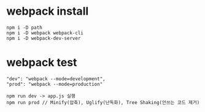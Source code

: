 # webpack install

```
npm i -D path
npm i -D webpack webpack-cli
npm i -D webpack-dev-server
```

# webpack test

```
"dev": "webpack --mode=development",
"prod": "webpack --mode=production"

npm run dev -> app.js 실행
npm run prod // Minify(압축), Uglify(난독화), Tree Shaking(안쓰는 코드 제거)
```
